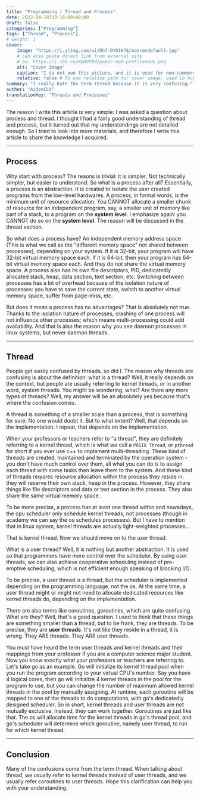 ```yaml
---
title: "Programming | Thread and Process"
date: 2022-04-18T13:16:00+08:00
draft: false
categories: ["Programming"]
tags: ["Thread", "Process"]
# weight: 1
cover:
    image: "https://i.ytimg.com/vi/Dhf-DYO1K78/maxresdefault.jpg"
    # can also paste direct link from external site
    # ex. https://i.ibb.co/K0HVPBd/paper-mod-profilemode.png
    alt: "Cover Image"
    caption: "I do not own this picture, and it is used for non-commercial purposes only. If this violated your rights, please contact me and I will remove it."
    relative: false # To use relative path for cover image, used in hugo Page-bundles
summary: "I really hate the term Thread because it is very confusing."
author: "AidenCLX"
translationKey: "Threads and Processes"
---
```


The reason I write this article is very simple: I was asked a question about process and thread. I thought I had a fairly good understanding of thread and process, but it turned out that my understandings are not detailed enough. So I tried to look into more materials, and therefore I write this article to share the knowledge I acquired.

---

## Process

Why start with process? The reaons is trivial: it is simpler. Not technically simpler, but easier to understand. So what is a process after all? Essentially, a process is an abstraction. It is created to isolate the user created programs from the low-level hardwares. A process, in formal words, is the minimum unit of resource allocation. You CANNOT allocate a smaller chunk of resource for an independent program, say, a smaller unit of memory like part of a stack, to a program on the **system level**. I emphasize again: you CANNOT do so on the **system level**. The reason will be discussed in the thread section.

So what does a process have? An independent memory address space (This is what we call as the "different memory space" not shared between processes), depending on your system. If it is 32-bit, your program will have 32-bit virtual memory space each. If it is 64-bit, then your program has 64-bit virtual memory space each. And they do not share the virtual memory space. A process also has its own file descriptors, PID, dedicatedly allocated stack, heap, data section, text section, etc. Switching between processes has a lot of overhead because of the isolation nature of processes: you have to save the current state, switch to another virtual memory space, suffer from page-miss, etc.

But does it mean a process has no advantages? That is absolutely not true. Thanks to the isolation nature of processes, crashing of one process will not influence other processes; which means multi-processing could add availability. And that is also the reason why you see daemon processes in linux systems, but never daemon threads.

---

## Thread

People get easily confused by threads, so did I. The reason why threads are confusing is about the definition: what is a thread? Well, it really depends on the context, but people are usually referring to kernel threads, or in another word, system threads. You might be wondering, what? Are there any more types of threads? Well, my answer will be an absolutely yes because that's where the confusion comes.

A thread is something of a smaller scale than a process, that is something for sure. No one would doubt it. But to what extent? Well, that depends on the implementation. I repeat, that depends on the implementation.

When your professors or teachers refer to "a thread", they are definitely referring to a kernel thread, which is what we call a ``POSIX Thread``, or ``pthread`` for short if you ever use c++ to implement multi-threading. These kind of threads are created, maintained and terminated by the operation system - you don't have much control over them, all what you can do is to assign each thread with some tasks then leave them to the system. And these kind of threads requires resource allocation within the process they reside in: they will reserve their own stack, heap in the process. However, they share things like file descriptors and data or text section in the process. They also share the same virtual memory space.

To be more precise, a process has at least one thread within and nowadays, the cpu scheduler only schedule kernel threads, not processes (though in academy we can say the os schedules processes). But I have to mention that in linux system, kernel threads are actually light-weighted processes...

That is kernel thread. Now we should move on to the user thread.

What is a user thread? Well, it is nothing but another abstraction. It is used so that programmers have more control over the scheduler. By using user threads, we can also achieve cooperative scheduling instead of pre-emptive scheduling, which is not efficient enough speaking of blocking I/O.

To be precise, a user thread is a thread, but the scheduler is implemented depending on the programming language, not the os. At the same time, a user thread might or might not need to allocate dedicated resources like kernel threads do, depending on the implementation.

There are also terms like coroutines, goroutines, which are quite confusing. What are they? Well, that's a good question. I used to think that these things are something smaller than a thread, but to be frank, they are threads. To be precise, they are **user threads**. It's not like they reside in a thread, it is wrong. They ARE threads. They ARE user threads.

You must have heard the term user threads and kernel threads and their mappings from your professor if you are a computer science major student. Now you know exactly what your professors or teachers are referring to. Let's take go as an example. Go will initialize its kernel thread pool when you run the program according to your virtual CPU's number. Say you have 4 logical cores, then go will initialize 4 kernel threads in the pool for the program to use, but you can change the number of maximum allowed kernel threads in the pool by manually assigning. At runtime, each goroutine will be mapped to one of the threads to do computations, with go's dedicatedly designed scheduler. So in short, kernel threads and user threads are not mutually exclusive. Instead, they can work together. Goroutines are just like that. The os will allocate time for the kernel threads in go's thread pool, and go's scheduler will determine which goroutine, namely user thread, to run for which kernel thread.

---

## Conclusion

Many of the confusions come from the term thread. When talking about thread, we usually refer to kernel threads instead of user threads, and we usually refer coroutines to user threads. Hope this clarification can help you with your understanding.